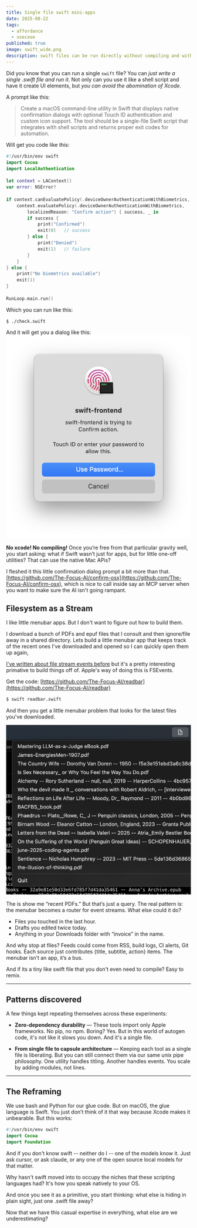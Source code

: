 ```yaml
---
title: Single file swift mini-apps
date: 2025-08-22
tags:
  - affordance
  - usecase
published: true
image: swift_wide.png
description: swift files can be run directly without compiling and without XCode, making it easy to create native UI elements and access all of macOS's APIs. Once you see Swift as a scripting language rather than just an app language, you start wondering what other capabilities are hiding in plain sight.
---
```

Did you know that you can run a single `swift` file?  You can *just write a single .swift file and run it*.  Not only can you use it like a shell script and have it create UI elements, but *you can avoid the abomination of Xcode.*

A prompt like this:

> Create a macOS command-line utility in Swift that displays native confirmation dialogs with optional Touch ID authentication and custom icon support. The tool should be a single-file Swift script that integrates with shell scripts and
  returns proper exit codes for automation.

Will get you code like this:

```swift
#!/usr/bin/env swift
import Cocoa
import LocalAuthentication

let context = LAContext()
var error: NSError?

if context.canEvaluatePolicy(.deviceOwnerAuthenticationWithBiometrics, error: &error) {
    context.evaluatePolicy(.deviceOwnerAuthenticationWithBiometrics,
        localizedReason: "Confirm action") { success, _ in
        if success {
            print("Confirmed")
            exit(0)   // success
        } else {
            print("Denied")
            exit(1)   // failure
        }
    }
} else {
    print("No biometrics available")
    exit(1)
}

RunLoop.main.run()
```

Which you can run like this:

```script
$ ./check.swift
```

And it will get you a dialog like this:
![](../assets/Screenshot%202025-08-22%20at%2016.24.51.png)

**No xcode! No compiling!** Once you’re free from that particular gravity well, you start asking: what if Swift wasn’t just for apps, but for little one-off utilities?  That can use the native Mac APis?

I fleshed it this little confirmation dialog prompt a bit more than that. [https://github.com/The-Focus-AI/confirm-osx](https://github.com/The-Focus-AI/confirm-osx), which is nice to call inside say an MCP server when you want to make sure the AI isn't going rampant.
## Filesystem as a Stream

I like little menubar apps.  But I don't want to figure out how to build them.

I download a bunch of PDFs and epuf files that I consult and then ignore/file away in a shared directory.  Lets build a little menubar app that keeps track of the recent ones I've downloaded and opened so I can quickly open them up again,

[I've written about file stream events before](https://willschenk.com/labnotes/2023/watching_a_directory_for_changes/) but it's a pretty interesting primative to build things off of.  Apple's way of doing this is FSEvents.

Get the code: [https://github.com/The-Focus-AI/readbar](https://github.com/The-Focus-AI/readbar)

```bash
$ swift readbar.swift
```

And then you get a little menubar problem that looks for the latest files you've downloaded.

![](../assets/Screenshot%202025-08-23%20at%2007.08.27.png)


The is show me “recent PDFs.” But that’s just a query. The real pattern is: the menubar becomes a router for event streams.  What else could it do?

- Files you touched in the last hour.
- Drafts you edited twice today.
- Anything in your Downloads folder with “invoice” in the name.

And why stop at files? Feeds could come from RSS, build logs, CI alerts, Git hooks. Each source just contributes {title, subtitle, action} items. The menubar isn’t an app, it’s a bus.

And if its a tiny like swift file that you don't even need to compile?  Easy to remix.

---

## Patterns discovered

A few things kept repeating themselves across these experiments:

- **Zero-dependency durability** — These tools import only Apple frameworks. No pip, no npm. Boring? Yes. But in this world of autogen code, it's not like it slows you down.  And it's a single file.

- **From single file to capsule architecture** — Keeping each tool as a single file is liberating. But you can still connect them via our same unix pipe philosophy.  One utility handles titling. Another handles events. You scale by adding modules, not lines.


---

## **The Reframing**


We use bash and Python for our glue code. But on macOS, the glue language is Swift. You just don’t think of it that way because Xcode makes it unbearable.  But this works:

```swift
#!/usr/bin/env swift
import Cocoa
import Foundation
```

And if you don't know swift -- neither do I -- one of the models know it.  Just ask cursor, or ask claude, or any one of the open source local models for that matter.

Why hasn't swift moved into to occupy the niches that these scripting languages had?  It's how you speak natively to your OS.  

And once you see it as a primitive, you start thinking: what else is hiding in plain sight, just one .swift file away?

Now that we have this casual expertise in everything, what else are we underestimating?
